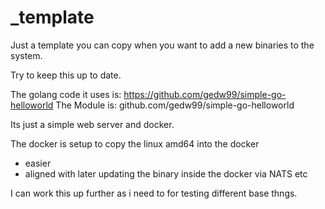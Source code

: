# _template 

Just a template you can copy when you want to add a new binaries to the system.

Try to keep this up to date.

The golang code it uses is: https://github.com/gedw99/simple-go-helloworld
The Module is: github.com/gedw99/simple-go-helloworld

Its just a simple web server and docker.

The docker is setup to copy the linux amd64 into the docker
- easier
- aligned with later updating the binary inside the docker via NATS etc

I can work this up further as i need to for testing different base thngs.


